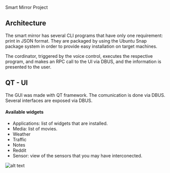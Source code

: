 Smart Mirror Project


## Architecture 

The smart mirror has several CLI programs that have only one requirement: print in JSON format. They are packaged by using the Ubuntu Snap package system in order to provide easy installation on target machines.

The cordinator, triggered by the voice control, executes the respective program, and makes an RPC call to the UI via DBUS, and the information is presented to the user.

## QT - UI 
The GUI was made with QT framework. The comunication is done via DBUS. Several interfaces are exposed via DBUS.

#### Available widgets  

* Applications: list of widgets that are installed.
* Media: list of movies.
* Weather
* Traffic
* Notes
* Reddit
* Sensor: view of the sensors that you may have interconected.

![alt text](https://i.ibb.co/tzHcP1D/scrren.png)


